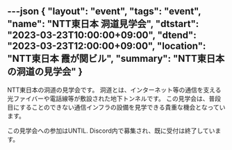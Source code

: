 ---json
{
    "layout": "event",
    "tags": "event",
    "name": "NTT東日本 洞道見学会",
    "dtstart": "2023-03-23T10:00:00+09:00",
    "dtend": "2023-03-23T12:00:00+09:00",
    "location": "NTT東日本 霞が関ビル",
    "summary": "NTT東日本の洞道の見学会"
}
---

NTT東日本の洞道の見学会です。
洞道とは、インターネット等の通信を支える光ファイバーや電話線等が敷設された地下トンネルです。
この見学会は、普段目にすることのできない通信インフラの設備を見学できる貴重な機会となっています。

この見学会への参加はUNTIL. Discord内で募集され、既に受付は終了しています。